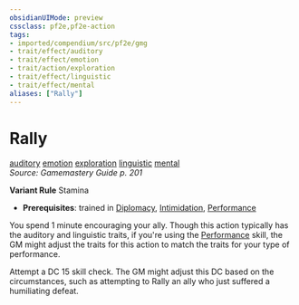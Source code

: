 ```yaml
---
obsidianUIMode: preview
cssclass: pf2e,pf2e-action
tags:
- imported/compendium/src/pf2e/gmg
- trait/effect/auditory
- trait/effect/emotion
- trait/action/exploration
- trait/effect/linguistic
- trait/effect/mental
aliases: ["Rally"]
---
```

# Rally
[auditory](auditory.md)  [emotion](emotion.md)  [exploration](exploration.md)  [linguistic](linguistic.md)  [mental](mental.md)  
*Source: Gamemastery Guide p. 201*  

**Variant Rule** Stamina
- **Prerequisites**: trained in [Diplomacy](../../compendium/skills.md#Diplomacy), [Intimidation](../../compendium/skills.md#Intimidation), [Performance](../../compendium/skills.md#Performance)

You spend 1 minute encouraging your ally. Though this action typically has the auditory and linguistic traits, if you're using the [Performance](../../compendium/skills.md#Performance) skill, the GM might adjust the traits for this action to match the traits for your type of performance.

Attempt a DC 15 skill check. The GM might adjust this DC based on the circumstances, such as attempting to Rally an ally who just suffered a humiliating defeat.